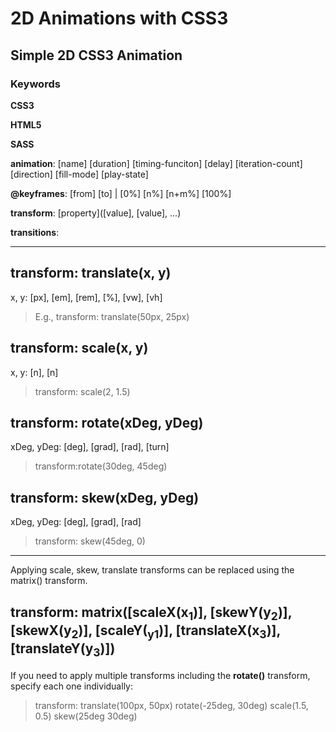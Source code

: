 # 2D Animations with CSS3
## Simple 2D CSS3 Animation
### Keywords
**CSS3**

**HTML5**

**SASS**

**animation**: [name] [duration] [timing-funciton] [delay] [iteration-count] [direction] [fill-mode] [play-state]

**@keyframes**: [from] [to] | [0%] [n%] [n+m%] [100%]

**transform**: [property]([value], [value], ...)

**transitions**: 

---

**transform: translate(x, y)**
---
x, y: [px], [em], [rem], [%], [vw], [vh]
> E.g., transform: translate(50px, 25px)

**transform: scale(x, y)**
---
x, y: [n], [n]
> transform: scale(2, 1.5)

**transform: rotate(xDeg, yDeg)**
---
xDeg, yDeg: [deg], [grad], [rad], [turn]
> transform:rotate(30deg, 45deg)

**transform: skew(xDeg, yDeg)**
---
xDeg, yDeg: [deg], [grad], [rad]
> transform: skew(45deg, 0)
---
Applying scale, skew, translate transforms can be replaced using the matrix() transform.

**transform: matrix([scaleX(x<sub>1</sub>)], [skewY(y<sub>2</sub>)], [skewX(y<sub>2</sub>)], [scaleY(<sub>y1</sub>)], [translateX(x<sub>3</sub>)], [translateY(y<sub>3</sub>)])**
---
If you need to apply multiple transforms including the **rotate()** transform, specify each one individually:
> transform: translate(100px, 50px) rotate(-25deg, 30deg) scale(1.5, 0.5) skew(25deg 30deg)
